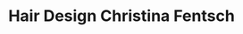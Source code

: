 ---
title: "Hair Design Christina Fentsch"
url: /vellmar/hair-design-christina-fentsch/
shop: Friseur
---